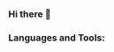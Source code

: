 ### Hi there 👋

<!--
**Elicue/Elicue** is a ✨ _special_ ✨ repository because its `README.md` (this file) appears on your GitHub profile.

Here are some ideas to get you started:

- 🔭 I’m currently working on ...
- 🌱 I’m currently learning ...
- 👯 I’m looking to collaborate on ...
- 🤔 I’m looking for help with ...
- 💬 Ask me about ...
- 📫 How to reach me: ...
- 😄 Pronouns: ...
- ⚡ Fun fact: ...
-->

<h3 align="left">Languages and Tools:</h3>
    <p align="left"> 
        <i class="devicon-css3-plain-wordmark"></i>
        <i class="devicon-html5-plain-wordmark"></i>
        <i class="devicon-javascript-plain"></i>
        <i class="devicon-php-plain"></i>
        <i class="devicon-xd-line"></i>
        <i class="devicon-photoshop-line"></i>
        <i class="devicon-illustrator-line"></i>
        <i class="devicon-figma-plain"></i>
    </p>
